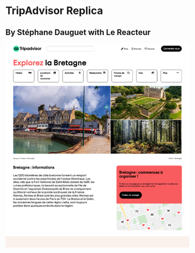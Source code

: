 # TripAdvisor Replica

## By Stéphane Dauguet with Le Reacteur

![Marmiton Screen](./capture-tripAdvisor.png)
